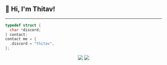 ## 👋 Hi, I'm Thitav!

------------

</div>

```c
typedef struct {
  char *discord;
} contact;
contact me = {
  .discord = "thitav",
};
```

<p align="center">
  <img src="https://github-readme-stats.vercel.app/api?username=Thitav&theme=gruvbox&show_icons=true&hide_border=true&count_private=true" />
  <img src="https://github-readme-stats.vercel.app/api/top-langs/?username=Thitav&theme=gruvbox&show_icons=true&hide_border=true&layout=compact" />
</p>
